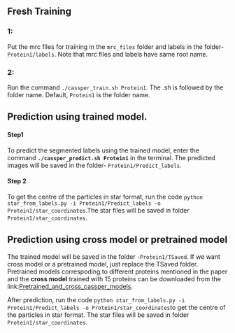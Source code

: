 ## Fresh Training
### 1:
Put the mrc files for training in the `mrc_files` folder and labels in the folder- `Protein1/labels`. Note that mrc files and labels have same root name. 
### 2:
Run the command `./cassper_train.sh Protein1`. The .sh is followed by the folder name. Default, `Protein1` is the folder name.   

## Prediction using trained model. 
#### Step1
To predict the segmented labels using the trained model, enter the command **`./cassper_predict.sh Protein1`** in the terminal. The predicted images will be saved in the folder- `Protein1/Predict_labels`. 
#### Step 2
To get the centre of the particles in star format, run the code `python star_from_labels.py -i Protein1/Predict_labels -o Protein1/star_coordinates`.The star files will be saved in folder `Protein1/star_coordinates`.

## Prediction using cross model or pretrained model
The trained model will be saved in the folder -`Protein1/TSaved`. If we want cross model or a  pretrained model, just replace the TSaved folder. Pretrained models correspoding to different proteins mentioned in the paper  and the **cross model** trained with 15 proteins can be downloaded from the link:[Pretrained_and_cross_cassper_models](https://drive.google.com/drive/folders/1Vi4N8RSObD6Oa_pCRcyZ2MS8WzbDT-7b?usp=sharing "Google Drive").

After prediction, run the code `python star_from_labels.py -i Protein1/Predict_labels -o Protein1/star_coordinates`to get the centre of the particles in star format. The star files will be saved in folder `Protein1/star_coordinates`.
